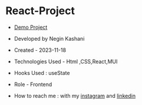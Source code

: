 # React-Project
- [Demo Project](https://react-project-ten-steel.vercel.app/)

- Developed by Negin Kashani

- Created - 2023-11-18

- Technologies Used - Html ,CSS,React,MUI 

- Hooks Used : useState 

- Role - Frontend

- How to reach me : with my [instagram](https://instagram.com/negin_kashweb?igshid=NTc4MTIwNjQ2YQ==
) and [linkedin](https://www.linkedin.com/in/negin-kashani-567840b8)
